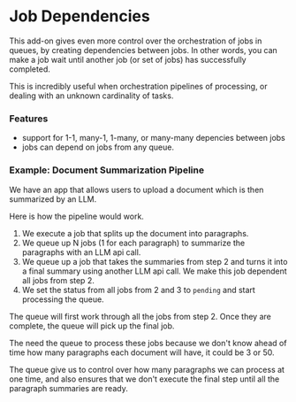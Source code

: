 # Job Dependencies

This add-on gives even more control over the orchestration of jobs in queues, by creating dependencies between jobs. In other words, you can make a job wait until another job (or set of jobs) has successfully completed.

This is incredibly useful when orchestration pipelines of processing, or dealing with an unknown cardinality of tasks.

### Features

- support for 1-1, many-1, 1-many, or many-many depencies between jobs
- jobs can depend on jobs from any queue.

### Example: Document Summarization Pipeline

We have an app that allows users to upload a document which is then summarized by an LLM.

Here is how the pipeline would work.

1. We execute a job that splits up the document into paragraphs.
2. We queue up N jobs (1 for each paragraph) to summarize the paragraphs with an LLM api call.
3. We queue up a job that takes the summaries from step 2 and turns it into a final summary using another LLM api call. We make this job dependent all jobs from step 2.
4. We set the status from all jobs from 2 and 3 to `pending` and start processing the queue.

The queue will first work through all the jobs from step 2. Once they are complete, the queue will pick up the final job.

The need the queue to process these jobs because we don't know ahead of time how many paragraphs each document will have, it could be 3 or 50.

The queue give us to control over how many paragraphs we can process at one time, and also ensures that we don't execute the final step until all the paragraph summaries are ready.

